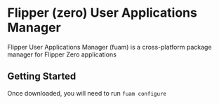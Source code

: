 # Flipper (zero) User Applications Manager
Flipper User Applications Manager (fuam) is a cross-platform package manager for Flipper Zero applications

## Getting Started
Once downloaded, you will need to run `fuam configure`
